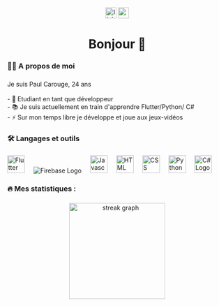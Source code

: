 ###

<div align="center">
  <a href="https://www.linkedin.com/in/pcarouge/"><img src="https://img.shields.io/static/v1?message=LinkedIn&logo=linkedin&label=&color=0077B5&logoColor=white&labelColor=&style=for-the-badge" height="25" alt="linkedin logo"  /></a>
  <a href="https://www.youtube.com/@offhepaul"><img src="https://img.shields.io/static/v1?message=Youtube&logo=youtube&label=&color=FF0000&logoColor=white&labelColor=&style=for-the-badge" height="25" alt="youtube logo"  /></a>
</div>

###

###

<h1 align="center">Bonjour 👋</h1>

###

<h3 align="left">👩‍💻  A propos de moi</h3>

###

<p align="left">Je suis Paul Carouge, 24 ans<br><br>- 🔭 Etudiant en tant que développeur <br>- 📚 Je suis actuellement en train d'apprendre Flutter/Python/ C# <br>- ⚡ Sur mon temps libre je développe et joue aux jeux-vidéos </p>

###

<h3 align="left">🛠 Langages et outils</h3>

###

<div align="left">
  <img src="" height="40" alt="Flutter Logo"  />
  <img width="12" />
  <img src="https://github.com/offHePaul/offHePaul/assets/159169707/a9e61841-1e1d-46fa-957d-84125d1a04a7" alt="Firebase Logo"  />
  <img width="12" />
  <img src="https://icons8.com/icon/108784/javascript" height="40" alt="Javascript Logo"  />
  <img width="12" />
  <img src="https://icons8.com/icon/v8RpPQUwv0N8/html-5" height="40" alt="HTML Logo"  />
  <img width="12" />
  <img src="https://icons8.com/icon/21278/css3" height="40" alt="CSS Logo"  />
  <img width="12" />
  <img src="https://icons8.com/icon/13441/python" height="40" alt="Python Logo"  />
  <img width="12" />
  <img src="https://icons8.com/icon/40669/c%2B%2B" height="40" alt="C# Logo"  />
  <img width="12" />
</div>

###

<h3 align="left">🔥   Mes statistiques :</h3>

###

<div align="center">
  <img src="https://streak-stats.demolab.com?user=offHePaul&locale=en&mode=daily&theme=dark&hide_border=false&border_radius=5&order=3" height="220" alt="streak graph"  />
</div>

###
